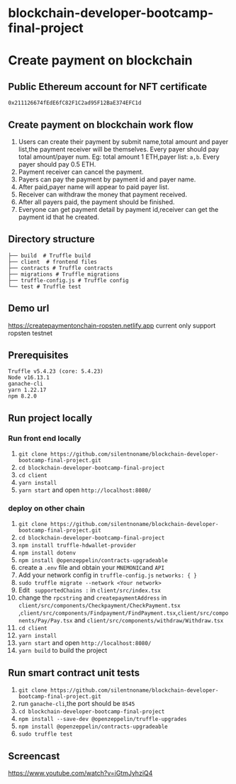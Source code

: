 # blockchain-developer-bootcamp-final-project
# Create payment on blockchain
## Public Ethereum account for NFT certificate
`0x211126674fEdE6fC82F1C2ad95F12BaE374EFC1d`
##  Create payment on blockchain work flow
1. Users can create their payment by submit name,total amount and payer list,the payment receiver will be themselves. Every payer should pay total amount/payer num. Eg: total amount 1 ETH,payer list: `a,b`. Every payer should pay 0.5 ETH.
2. Payment receiver can cancel the payment.
3. Payers can pay the payment by payment id and payer name.
4. After paid,payer name will appear to paid payer list.
5. Receiver can withdraw the money that payment received.
6. After all payers paid, the payment should be finished.
7. Everyone can get payment detail by payment id,receiver can get the payment id that he created.
## Directory structure
```
├── build  # Truffle build 
├── client  # frontend files
├── contracts # Truffle contracts  
├── migrations # Truffle migrations 
├── truffle-config.js # Truffle config
└── test # Truffle test
```
## Demo url
https://createpaymentonchain-ropsten.netlify.app current only support ropsten testnet


## Prerequisites
```
Truffle v5.4.23 (core: 5.4.23)
Node v16.13.1
ganache-cli 
yarn 1.22.17
npm 8.2.0
```
## Run project locally
### Run front end locally
1. `git clone https://github.com/silentnoname/blockchain-developer-bootcamp-final-project.git`
2. `cd blockchain-developer-bootcamp-final-project`
3. `cd client`
4. `yarn install` 
5. `yarn start` and open `http://localhost:8080/`

### deploy on other chain
1. `git clone https://github.com/silentnoname/blockchain-developer-bootcamp-final-project.git`
2. `cd blockchain-developer-bootcamp-final-project`
3. `npm install truffle-hdwallet-provider`
4. `npm install dotenv`
5. `npm install @openzeppelin/contracts-upgradeable`
6. create a `.env` file and obtain your `MNEMONIC`and `API`
7. Add your network config in `truffle-config.js`  `networks: { }`  
8. `sudo truffle migrate --network <Your network> `
9. Edit ` supportedChains :` in `client/src/index.tsx` 
10. change the `rpcstring` and `createpaymentAddress` in  `client/src/components/Checkpayment/CheckPayment.tsx` ,`client/src/components/Findpayment/FindPayment.tsx`,`client/src/components/Pay/Pay.tsx` and `client/src/components/withdraw/Withdraw.tsx `
11. `cd client`
12. `yarn install` 
13. `yarn start` and open `http://localhost:8080/`
14. `yarn build` to build the project

## Run smart contract unit tests
1. `git clone https://github.com/silentnoname/blockchain-developer-bootcamp-final-project.git`
2. run `ganache-cli`,the port should be `8545`
3. `cd blockchain-developer-bootcamp-final-project`
4. `npm install --save-dev @openzeppelin/truffle-upgrades`
5. `npm install @openzeppelin/contracts-upgradeable`
6. `sudo truffle test`
## Screencast
https://www.youtube.com/watch?v=iGtmJyhziQ4